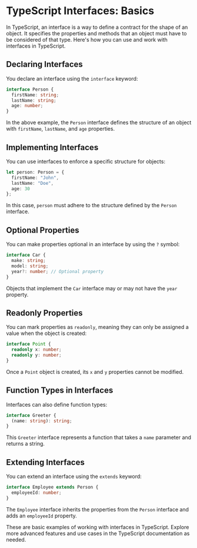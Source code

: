 # TypeScript Interfaces: Basics

In TypeScript, an interface is a way to define a contract for the shape of an object. It specifies the properties and methods that an object must have to be considered of that type. Here's how you can use and work with interfaces in TypeScript.

## Declaring Interfaces

You declare an interface using the `interface` keyword:

```typescript
interface Person {
  firstName: string;
  lastName: string;
  age: number;
}
```

In the above example, the `Person` interface defines the structure of an object with `firstName`, `lastName`, and `age` properties.

## Implementing Interfaces

You can use interfaces to enforce a specific structure for objects:

```typescript
let person: Person = {
  firstName: "John",
  lastName: "Doe",
  age: 30
};
```

In this case, `person` must adhere to the structure defined by the `Person` interface.

## Optional Properties

You can make properties optional in an interface by using the `?` symbol:

```typescript
interface Car {
  make: string;
  model: string;
  year?: number; // Optional property
}
```

Objects that implement the `Car` interface may or may not have the `year` property.

## Readonly Properties

You can mark properties as `readonly`, meaning they can only be assigned a value when the object is created:

```typescript
interface Point {
  readonly x: number;
  readonly y: number;
}
```

Once a `Point` object is created, its `x` and `y` properties cannot be modified.

## Function Types in Interfaces

Interfaces can also define function types:

```typescript
interface Greeter {
  (name: string): string;
}
```

This `Greeter` interface represents a function that takes a `name` parameter and returns a string.

## Extending Interfaces

You can extend an interface using the `extends` keyword:

```typescript
interface Employee extends Person {
  employeeId: number;
}
```

The `Employee` interface inherits the properties from the `Person` interface and adds an `employeeId` property.

These are basic examples of working with interfaces in TypeScript. Explore more advanced features and use cases in the TypeScript documentation as needed.
